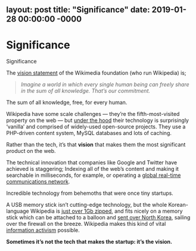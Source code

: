 layout: post
title: "Significance"
date: 2019-01-28 00:00:00 -0000
---
# Significance

Significance

The [vision statement](https://wikimediafoundation.org/wiki/Vision) of the Wikimedia foundation (who run Wikipedia) is;
> *Imagine a world in which every single human being can freely share in the sum of all knowledge. That’s our commitment.*

The sum of all knowledge, free, for every human.

Wikipedia have some scale challenges — they’re the fifth-most-visited property on the web — but [under the hood](https://en.wikipedia.org/wiki/File:Wikimedia-servers-2010-12-28.svg) their technology is surprisingly ‘vanilla’ and comprised of widely-used open-source projects. They use a PHP-driven content system, MySQL databases and lots of caching.

Rather than the tech, it’s that **vision** that makes them the most significant product on the web.

The technical innovation that companies like Google and Twitter have achieved is staggering; Indexing all of the web’s content and making it searchable in milliseconds, for example, or operating a [global real-time communications network](https://blog.twitter.com/engineering).

Incredible technology from behemoths that were once tiny startups.

A USB memory stick isn’t cutting-edge technology, but the whole Korean-language Wikipedia is [just over 1Gb zipped](http://en.wikipedia.org/wiki/Wikipedia:Database_download), and fits nicely on a memory stick which can be attached to a balloon and [sent over North Korea](http://www.bbc.co.uk/news/technology-20445632), sailing over the firewall on the breeze. Wikipedia makes this kind of vital [information activism](http://en.wikipedia.org/wiki/Information_activist) possible.

**Sometimes it’s not the tech that makes the startup: it’s the vision.**
